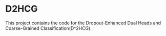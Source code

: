 # D2HCG
This project contains the code for the Dropout-Enhanced Dual Heads and Coarse-Grained Classification(D^2HCG).
